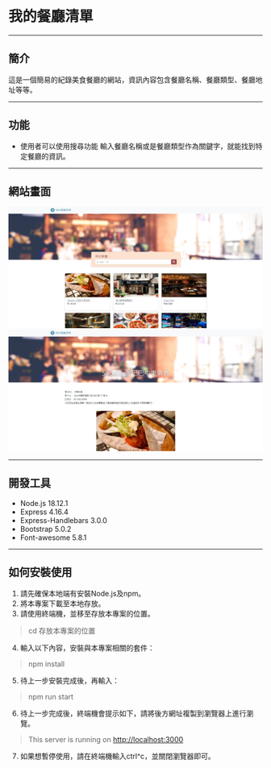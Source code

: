 # 我的餐廳清單

---

## 簡介

這是一個簡易的紀錄美食餐廳的網站，資訊內容包含餐廳名稱、餐廳類型、餐廳地址等等。

---

## 功能

- 使用者可以使用搜尋功能
輸入餐廳名稱或是餐廳類型作為關鍵字，就能找到特定餐廳的資訊。

---

## 網站畫面

![網站畫面1](/restaurant1.png)
![網站畫面2](/restaurant2.png)

---

## 開發工具

- Node.js 18.12.1
- Express 4.16.4
- Express-Handlebars 3.0.0
- Bootstrap 5.0.2
- Font-awesome 5.8.1

---

## 如何安裝使用

1. 請先確保本地端有安裝Node.js及npm。
2. 將本專案下載至本地存放。
3. 請使用終端機，並移至存放本專案的位置。

> cd 存放本專案的位置

4. 輸入以下內容，安裝與本專案相關的套件：

> npm install

5. 待上一步安裝完成後，再輸入：

> npm run start

6. 待上一步完成後，終端機會提示如下，請將後方網址複製到瀏覽器上進行瀏覽。

> This server is running on <http://localhost:3000>

7. 如果想暫停使用，請在終端機輸入ctrl^c，並關閉瀏覽器即可。
